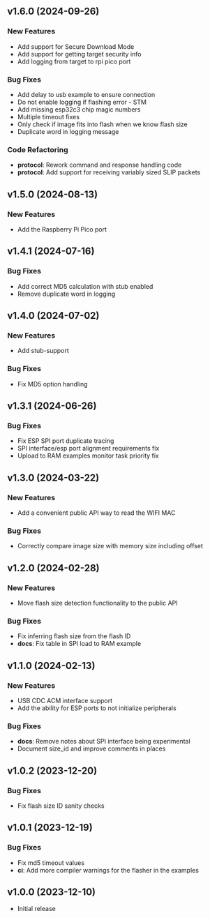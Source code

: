 ## v1.6.0 (2024-09-26)

### New Features

- Add support for Secure Download Mode
- Add support for getting target security info
- Add logging from target to rpi pico port

### Bug Fixes

- Add delay to usb example to ensure connection
- Do not enable logging if flashing error - STM
- Add missing esp32c3 chip magic numbers
- Multiple timeout fixes
- Only check if image fits into flash when we know flash size
- Duplicate word in logging message

### Code Refactoring

- **protocol**: Rework command and response handling code
- **protocol**: Add support for receiving variably sized SLIP packets

## v1.5.0 (2024-08-13)

### New Features

- Add the Raspberry Pi Pico port

## v1.4.1 (2024-07-16)

### Bug Fixes

- Add correct MD5 calculation with stub enabled
- Remove duplicate word in logging

## v1.4.0 (2024-07-02)

### New Features

- Add stub-support

### Bug Fixes

- Fix MD5 option handling

## v1.3.1 (2024-06-26)

### Bug Fixes

- Fix ESP SPI port duplicate tracing
- SPI interface/esp port alignment requirements fix
- Upload to RAM examples monitor task priority fix

## v1.3.0 (2024-03-22)

### New Features

- Add a convenient public API way to read the WIFI MAC

### Bug Fixes

- Correctly compare image size with memory size including offset

## v1.2.0 (2024-02-28)

### New Features

- Move flash size detection functionality to the public API

### Bug Fixes

- Fix inferring flash size from the flash ID
- **docs**: Fix table in SPI load to RAM example

## v1.1.0 (2024-02-13)

### New Features

- USB CDC ACM interface support
- Add the ability for ESP ports to not initialize peripherals

### Bug Fixes

- **docs**: Remove notes about SPI interface being experimental
- Document size_id and improve comments in places

## v1.0.2 (2023-12-20)

### Bug Fixes

- Fix flash size ID sanity checks

## v1.0.1 (2023-12-19)

### Bug Fixes

- Fix md5 timeout values
- **ci**: Add more compiler warnings for the flasher in the examples

## v1.0.0 (2023-12-10)

- Initial release
